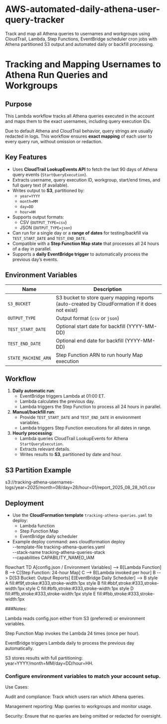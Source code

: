 # AWS-automated-daily-athena-user-query-tracker
Track and map all Athena queries to usernames and workgroups using CloudTrail, Lambda, Step Functions, EventBridge scheduler cron jobs with Athena partitioned S3 output and automated daily or backfill processing.

# Tracking and Mapping Usernames to Athena Run Queries and Workgroups

## Purpose
This Lambda workflow tracks all Athena queries executed in the account and maps them to the exact usernames, including query execution IDs. 

Due to default Athena and CloudTrail behavior, query strings are usually redacted in logs. This workflow ensures **exact mapping** of each user to every query run, without omission or redaction.

## Key Features

- Uses **CloudTrail LookupEvents API** to fetch the last 90 days of Athena query events (`StartQueryExecution`).
- Extracts username, query execution ID, workgroup, start/end times, and full query text (if available).
- Writes output to **S3**, partitioned by:
  - `year=YYYY`
  - `month=MM`
  - `day=DD`
  - `hour=HH`
- Supports output formats:
  - CSV (`OUTPUT_TYPE=csv`)
  - JSON (`OUTPUT_TYPE=json`)
- Can run for a single day or a **range of dates** for testing/backfill via `TEST_START_DATE` and `TEST_END_DATE`.
- Compatible with a **Step Function Map state** that processes all 24 hours of a day in parallel.
- Supports a **daily EventBridge trigger** to automatically process the previous day’s events.

## Environment Variables

| Name               | Description |
|-------------------|-------------|
| `S3_BUCKET`        | S3 bucket to store query mapping reports (auto-created by CloudFormation if it does not exist) |
| `OUTPUT_TYPE`      | Output format (`csv` or `json`) |
| `TEST_START_DATE`  | Optional start date for backfill (YYYY-MM-DD) |
| `TEST_END_DATE`    | Optional end date for backfill (YYYY-MM-DD) |
| `STATE_MACHINE_ARN`| Step Function ARN to run hourly Map execution |

## Workflow

1. **Daily automatic run**:
   - EventBridge triggers Lambda at 01:00 ET.
   - Lambda calculates the previous day.
   - Lambda triggers the Step Function to process all 24 hours in parallel.
2. **Manual/backfill run**:
   - Provide `TEST_START_DATE` and `TEST_END_DATE` in environment variables.
   - Lambda triggers Step Function executions for all dates in range.
3. **Hourly processing**:
   - Lambda queries CloudTrail LookupEvents for Athena `StartQueryExecution`.
   - Extracts relevant details.
   - Writes results to **S3**, partitioned by date and hour.

## S3 Partition Example
s3://tracking-athena-usernames-logs/year=2025/month=08/day=28/hour=01/report_2025_08_28_h01.csv


## Deployment

- Use the **CloudFormation template** `tracking-athena-queries.yaml` to deploy:
  - Lambda function
  - Step Function Map
  - EventBridge daily scheduler
- Example deploy command:
aws cloudformation deploy \
    --template-file tracking-athena-queries.yaml \
    --stack-name tracking-athena-queries-stack \
    --capabilities CAPABILITY_NAMED_IAM

flowchart TD
    A[config.json / Environment Variables] --> B[Lambda Function]
    B --> C[Step Function: 24-hour Map]
    C --> B[Lambda invoked per hour]
    B --> D[S3 Bucket: Output Reports]
    E[EventBridge Daily Scheduler] --> B
    style A fill:#f9f,stroke:#333,stroke-width:1px
    style B fill:#bbf,stroke:#333,stroke-width:1px
    style C fill:#bfb,stroke:#333,stroke-width:1px
    style D fill:#ffb,stroke:#333,stroke-width:1px
    style E fill:#fbb,stroke:#333,stroke-width:1px

###Notes:

Lambda reads config.json either from S3 (preferred) or environment variables.

Step Function Map invokes the Lambda 24 times (once per hour).

EventBridge triggers Lambda daily to process the previous day automatically.

S3 stores results with full partitioning: year=YYYY/month=MM/day=DD/hour=HH.
### Configure environment variables to match your account setup.

Use Cases:

Audit and compliance: Track which users ran which Athena queries.

Management reporting: Map queries to workgroups and monitor usage.

Security: Ensure that no queries are being omitted or redacted for oversight.
